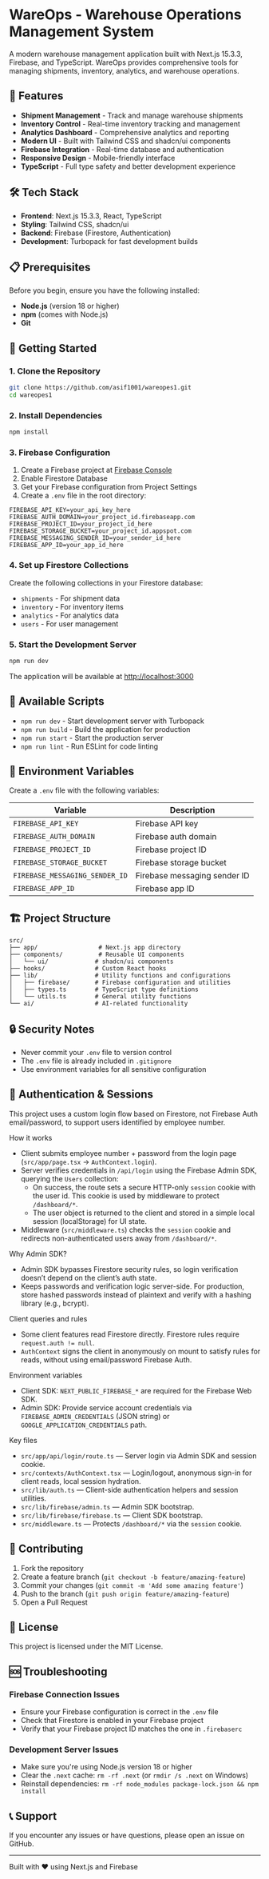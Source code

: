 # WareOps - Warehouse Operations Management System

A modern warehouse management application built with Next.js 15.3.3, Firebase, and TypeScript. WareOps provides comprehensive tools for managing shipments, inventory, analytics, and warehouse operations.

## 🚀 Features

- **Shipment Management** - Track and manage warehouse shipments
- **Inventory Control** - Real-time inventory tracking and management
- **Analytics Dashboard** - Comprehensive analytics and reporting
- **Modern UI** - Built with Tailwind CSS and shadcn/ui components
- **Firebase Integration** - Real-time database and authentication
- **Responsive Design** - Mobile-friendly interface
- **TypeScript** - Full type safety and better development experience

## 🛠️ Tech Stack

- **Frontend**: Next.js 15.3.3, React, TypeScript
- **Styling**: Tailwind CSS, shadcn/ui
- **Backend**: Firebase (Firestore, Authentication)
- **Development**: Turbopack for fast development builds

## 📋 Prerequisites

Before you begin, ensure you have the following installed:
- **Node.js** (version 18 or higher)
- **npm** (comes with Node.js)
- **Git**

## 🚀 Getting Started

### 1. Clone the Repository

```bash
git clone https://github.com/asif1001/wareopes1.git
cd wareopes1
```

### 2. Install Dependencies

```bash
npm install
```

### 3. Firebase Configuration

1. Create a Firebase project at [Firebase Console](https://console.firebase.google.com/)
2. Enable Firestore Database
3. Get your Firebase configuration from Project Settings
4. Create a `.env` file in the root directory:

```env
FIREBASE_API_KEY=your_api_key_here
FIREBASE_AUTH_DOMAIN=your_project_id.firebaseapp.com
FIREBASE_PROJECT_ID=your_project_id_here
FIREBASE_STORAGE_BUCKET=your_project_id.appspot.com
FIREBASE_MESSAGING_SENDER_ID=your_sender_id_here
FIREBASE_APP_ID=your_app_id_here
```

### 4. Set up Firestore Collections

Create the following collections in your Firestore database:
- `shipments` - For shipment data
- `inventory` - For inventory items
- `analytics` - For analytics data
- `users` - For user management

### 5. Start the Development Server

```bash
npm run dev
```

The application will be available at [http://localhost:3000](http://localhost:3000)

## 📜 Available Scripts

- `npm run dev` - Start development server with Turbopack
- `npm run build` - Build the application for production
- `npm run start` - Start the production server
- `npm run lint` - Run ESLint for code linting

## 🔧 Environment Variables

Create a `.env` file with the following variables:

| Variable | Description |
|----------|-------------|
| `FIREBASE_API_KEY` | Firebase API key |
| `FIREBASE_AUTH_DOMAIN` | Firebase auth domain |
| `FIREBASE_PROJECT_ID` | Firebase project ID |
| `FIREBASE_STORAGE_BUCKET` | Firebase storage bucket |
| `FIREBASE_MESSAGING_SENDER_ID` | Firebase messaging sender ID |
| `FIREBASE_APP_ID` | Firebase app ID |

## 🏗️ Project Structure

```
src/
├── app/                 # Next.js app directory
├── components/          # Reusable UI components
│   └── ui/             # shadcn/ui components
├── hooks/              # Custom React hooks
├── lib/                # Utility functions and configurations
│   ├── firebase/       # Firebase configuration and utilities
│   ├── types.ts        # TypeScript type definitions
│   └── utils.ts        # General utility functions
└── ai/                 # AI-related functionality
```

## 🔒 Security Notes

- Never commit your `.env` file to version control
- The `.env` file is already included in `.gitignore`
- Use environment variables for all sensitive configuration

## 👤 Authentication & Sessions

This project uses a custom login flow based on Firestore, not Firebase Auth email/password, to support users identified by employee number.

How it works
- Client submits employee number + password from the login page (`src/app/page.tsx` → `AuthContext.login`).
- Server verifies credentials in `/api/login` using the Firebase Admin SDK, querying the `Users` collection:
	- On success, the route sets a secure HTTP-only `session` cookie with the user id. This cookie is used by middleware to protect `/dashboard/*`.
	- The user object is returned to the client and stored in a simple local session (localStorage) for UI state.
- Middleware (`src/middleware.ts`) checks the `session` cookie and redirects non-authenticated users away from `/dashboard/*`.

Why Admin SDK?
- Admin SDK bypasses Firestore security rules, so login verification doesn’t depend on the client’s auth state.
- Keeps passwords and verification logic server-side. For production, store hashed passwords instead of plaintext and verify with a hashing library (e.g., bcrypt).

Client queries and rules
- Some client features read Firestore directly. Firestore rules require `request.auth != null`.
- `AuthContext` signs the client in anonymously on mount to satisfy rules for reads, without using email/password Firebase Auth.

Environment variables
- Client SDK: `NEXT_PUBLIC_FIREBASE_*` are required for the Firebase Web SDK.
- Admin SDK: Provide service account credentials via `FIREBASE_ADMIN_CREDENTIALS` (JSON string) or `GOOGLE_APPLICATION_CREDENTIALS` path.

Key files
- `src/app/api/login/route.ts` — Server login via Admin SDK and session cookie.
- `src/contexts/AuthContext.tsx` — Login/logout, anonymous sign-in for client reads, local session hydration.
- `src/lib/auth.ts` — Client-side authentication helpers and session utilities.
- `src/lib/firebase/admin.ts` — Admin SDK bootstrap.
- `src/lib/firebase/firebase.ts` — Client SDK bootstrap.
- `src/middleware.ts` — Protects `/dashboard/*` via the `session` cookie.

## 🤝 Contributing

1. Fork the repository
2. Create a feature branch (`git checkout -b feature/amazing-feature`)
3. Commit your changes (`git commit -m 'Add some amazing feature'`)
4. Push to the branch (`git push origin feature/amazing-feature`)
5. Open a Pull Request

## 📝 License

This project is licensed under the MIT License.

## 🆘 Troubleshooting

### Firebase Connection Issues
- Ensure your Firebase configuration is correct in the `.env` file
- Check that Firestore is enabled in your Firebase project
- Verify that your Firebase project ID matches the one in `.firebaserc`

### Development Server Issues
- Make sure you're using Node.js version 18 or higher
- Clear the `.next` cache: `rm -rf .next` (or `rmdir /s .next` on Windows)
- Reinstall dependencies: `rm -rf node_modules package-lock.json && npm install`

## 📞 Support

If you encounter any issues or have questions, please open an issue on GitHub.

---

Built with ❤️ using Next.js and Firebase
